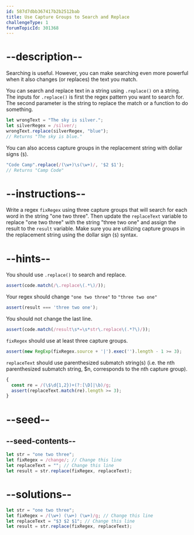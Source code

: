 ```yaml
---
id: 587d7dbb367417b2b2512bab
title: Use Capture Groups to Search and Replace
challengeType: 1
forumTopicId: 301368
---
```


# --description--

Searching is useful. However, you can make searching even more powerful when it also changes (or replaces) the text you match.

You can search and replace text in a string using `.replace()` on a string. The inputs for `.replace()` is first the regex pattern you want to search for. The second parameter is the string to replace the match or a function to do something.

```js
let wrongText = "The sky is silver.";
let silverRegex = /silver/;
wrongText.replace(silverRegex, "blue");
// Returns "The sky is blue."
```

You can also access capture groups in the replacement string with dollar signs (`$`).

```js
"Code Camp".replace(/(\w+)\s(\w+)/, '$2 $1');
// Returns "Camp Code"
```

# --instructions--

Write a regex `fixRegex` using three capture groups that will search for each word in the string "one two three". Then update the `replaceText` variable to replace "one two three" with the string "three two one" and assign the result to the `result` variable. Make sure you are utilizing capture groups in the replacement string using the dollar sign (`$`) syntax.

# --hints--

You should use `.replace()` to search and replace.

```js
assert(code.match(/\.replace\(.*\)/));
```

Your regex should change `"one two three"` to `"three two one"`

```js
assert(result === 'three two one');
```

You should not change the last line.

```js
assert(code.match(/result\s*=\s*str\.replace\(.*?\)/));
```

`fixRegex` should use at least three capture groups.

```js
assert(new RegExp(fixRegex.source + '|').exec('').length - 1 >= 3);
```

`replaceText` should use parenthesized submatch string(s) (i.e. the nth parenthesized submatch string, $n, corresponds to the nth capture group).

```js
{
  const re = /(\$\d{1,2})+(?:[\D]|\b)/g;
  assert(replaceText.match(re).length >= 3);
}
```

# --seed--

## --seed-contents--

```js
let str = "one two three";
let fixRegex = /change/; // Change this line
let replaceText = ""; // Change this line
let result = str.replace(fixRegex, replaceText);
```

# --solutions--

```js
let str = "one two three";
let fixRegex = /(\w+) (\w+) (\w+)/g; // Change this line
let replaceText = "$3 $2 $1"; // Change this line
let result = str.replace(fixRegex, replaceText);
```
